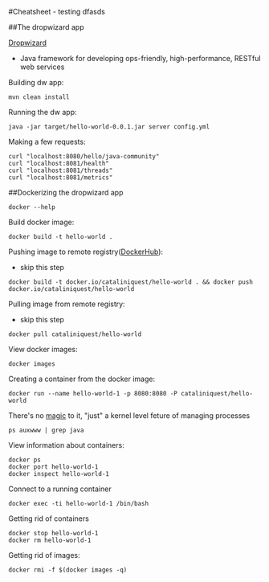#Cheatsheet - testing dfasds

##The dropwizard app

[Dropwizard](http://www.dropwizard.io/)
* Java framework for developing ops-friendly, high-performance, RESTful web services 



Building dw app:

```
mvn clean install
```

Running the dw app:

```
java -jar target/hello-world-0.0.1.jar server config.yml
```

Making a few requests:

```
curl "localhost:8080/hello/java-community"
curl "localhost:8081/health"
curl "localhost:8081/threads"
curl "localhost:8081/metrics"
```

##Dockerizing the dropwizard app

```
docker --help
```

Build docker image:

```
docker build -t hello-world .
```

Pushing image to remote registry([DockerHub](https://hub.docker.com/)):
* skip this step
```
docker build -t docker.io/cataliniquest/hello-world . && docker push docker.io/cataliniquest/hello-world
```

Pulling image from remote registry:
* skip this step
```
docker pull cataliniquest/hello-world
```

View docker images:
```
docker images 
```

Creating a container from the docker image:
```
docker run --name hello-world-1 -p 8080:8080 -P cataliniquest/hello-world
```

There's no [magic](https://docs.docker.com/introduction/understanding-docker/) to it, "just" a kernel level feture of managing processes
```
ps auxwww | grep java
```


View information about containers:
```
docker ps
docker port hello-world-1
docker inspect hello-world-1
```

Connect to a running container
```
docker exec -ti hello-world-1 /bin/bash
```

Getting rid of containers
```
docker stop hello-world-1
docker rm hello-world-1
```

Getting rid of images:
```
docker rmi -f $(docker images -q)
```


